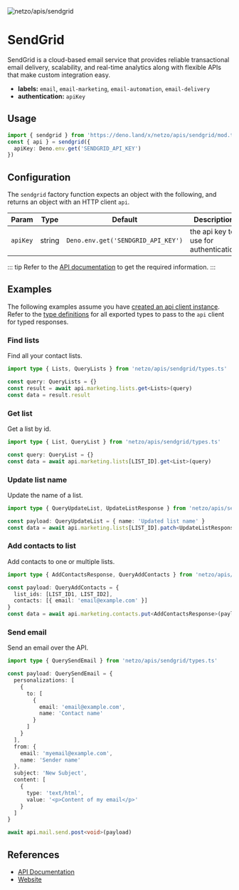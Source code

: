 <img src="https://raw.githubusercontent.com/netzo/netzo/main/assets/apis/sendgrid.svg" alt="netzo/apis/sendgrid" class="mb-5 w-75px">

# SendGrid

SendGrid is a cloud-based email service that provides reliable transactional email delivery, scalability, and real-time analytics along with flexible APIs that make custom integration easy.

- **labels:** `email`, `email-marketing`, `email-automation`, `email-delivery`
- **authentication:** `apiKey`

## Usage

```ts
import { sendgrid } from 'https://deno.land/x/netzo/apis/sendgrid/mod.ts'
const { api } = sendgrid({
  apiKey: Deno.env.get('SENDGRID_API_KEY')
})
```

## Configuration

The `sendgrid` factory function expects an object with the following, and returns an object with an HTTP client `api`.

| Param    | Type   | Default                            | Description                           |
|----------|--------|------------------------------------|---------------------------------------|
| `apiKey` | string | `Deno.env.get('SENDGRID_API_KEY')` | the api key to use for authentication |

::: tip Refer to the [API documentation](https://docs.sendgrid.com/api-reference) to get the required information.
:::

## Examples

The following examples assume you have [created an api client instance](#usage). Refer to the [type definitions](https://deno.land/x/netzo/apis/sendgrid/types.ts) for all exported types to pass to the `api` client for typed responses.


### Find lists

Find all your contact lists.

```ts
import type { Lists, QueryLists } from 'netzo/apis/sendgrid/types.ts'

const query: QueryLists = {}
const result = await api.marketing.lists.get<Lists>(query)
const data = result.result
```

### Get list

Get a list by id.

```ts
import type { List, QueryList } from 'netzo/apis/sendgrid/types.ts'

const query: QueryList = {}
const data = await api.marketing.lists[LIST_ID].get<List>(query)
```

### Update list name

Update the name of a list.

```ts
import type { QueryUpdateList, UpdateListResponse } from 'netzo/apis/sendgrid/types.ts'

const payload: QueryUpdateList = { name: 'Updated list name' }
const data = await api.marketing.lists[LIST_ID].patch<UpdateListResponse>(payload)
```

### Add contacts to list

Add contacts to one or multiple lists.

```ts
import type { AddContactsResponse, QueryAddContacts } from 'netzo/apis/sendgrid/types.ts'

const payload: QueryAddContacts = {
  list_ids: [LIST_ID1, LIST_ID2],
  contacts: [{ email: 'email@example.com' }]
}
const data = await api.marketing.contacts.put<AddContactsResponse>(payload)
```

### Send email

Send an email over the API.

```ts
import type { QuerySendEmail } from 'netzo/apis/sendgrid/types.ts'

const payload: QuerySendEmail = {
  personalizations: [
    {
      to: [
        {
          email: 'email@example.com',
          name: 'Contact name'
        }
      ]
    }
  ],
  from: {
    email: 'myemail@example.com',
    name: 'Sender name'
  },
  subject: 'New Subject',
  content: [
    {
      type: 'text/html',
      value: '<p>Content of my email</p>'
    }
  ]
}

await api.mail.send.post<void>(payload)
```

## References

- [API Documentation](https://docs.sendgrid.com/api-reference)
- [Website](https://sendgrid.com)
